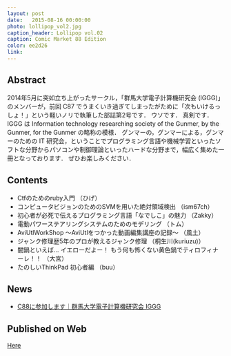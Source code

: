 ```yaml
---
layout: post
date:   2015-08-16 00:00:00
photo: lollipop_vol2.jpg
caption_header: Lollipop vol.02
caption: Comic Market 88 Edition
color: ee2d26
link:
---
```


## Abstract

2014年5月に突如立ち上がったサークル，「群馬大学電子計算機研究会 (IGGG)」のメンバーが，前回 C87 でうまくいき過ぎてしまったがために「次もいけるっしょ！」という軽いノリで執筆した部誌第2号です．
ウソです．
真剣です．
IGGG は Information technology researching society of the Gunmer, by the Gunmer, for the Gunmer の略称の模様．
グンマーの，グンマーによる，グンマーのための IT 研究会，ということでプログラミング言語や機械学習といったソフトな分野からパソコンや制御理論といったハードな分野まで，幅広く集めた一冊となっております．
ぜひお楽しみください．

## Contents

- Ctfのためのruby入門 （ひげ）
- コンピュータビジョンのためのSVMを用いた絶対領域検出 （ism67ch）
- 初心者が必死で伝えるプログラミング言語「なでしこ」の魅力 （Zakky）
- 電動パワーステアリングシステムのためのモデリング （トム）
- AviUtlWorkShop ～AviUtlをつかった動画編集講座の記録～ （風土）
- ジャンク修理歴5年のプロが教えるジャンク修理 （桐生川(kuriuzu)）
- 闇鍋といえば… イエローだよー！ もう何も怖くない黄色鍋でティロフィナーレ！！ （大宮）
- たのしいThinkPad 初心者編 （buu）

## News

- [C88に参加します｜群馬大学電子計算機研究会 IGGG](https://www.iggg.org/news/c88details/)

## Published on Web

[Here](http://ftp.iggg.org/public/comiket/lollipop_vol2.pdf)
